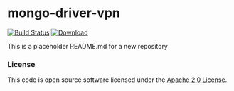 
# mongo-driver-vpn

[![Build Status](https://travis-ci.org/hmrc/mongo-driver-vpn.svg?branch=master)](https://travis-ci.org/hmrc/mongo-driver-vpn) [ ![Download](https://api.bintray.com/packages/hmrc/releases/mongo-driver-vpn/images/download.svg) ](https://bintray.com/hmrc/releases/mongo-driver-vpn/_latestVersion)

This is a placeholder README.md for a new repository

### License

This code is open source software licensed under the [Apache 2.0 License]("http://www.apache.org/licenses/LICENSE-2.0.html").
    